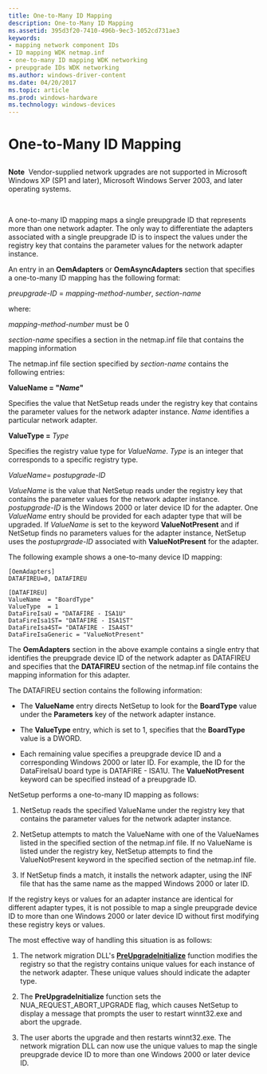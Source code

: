 ```yaml
---
title: One-to-Many ID Mapping
description: One-to-Many ID Mapping
ms.assetid: 395d3f20-7410-496b-9ec3-1052cd731ae3
keywords:
- mapping network component IDs
- ID mapping WDK netmap.inf
- one-to-many ID mapping WDK networking
- preupgrade IDs WDK networking
ms.author: windows-driver-content
ms.date: 04/20/2017
ms.topic: article
ms.prod: windows-hardware
ms.technology: windows-devices
---
```


# One-to-Many ID Mapping


## <a href="" id="ddk-one-to-many-id-mapping-ng"></a>


**Note**  Vendor-supplied network upgrades are not supported in Microsoft Windows XP (SP1 and later), Microsoft Windows Server 2003, and later operating systems.

 

A one-to-many ID mapping maps a single preupgrade ID that represents more than one network adapter. The only way to differentiate the adapters associated with a single preupgrade ID is to inspect the values under the registry key that contains the parameter values for the network adapter instance.

An entry in an **OemAdapters** or **OemAsyncAdapters** section that specifies a one-to-many ID mapping has the following format:

*preupgrade-ID* = *mapping-method-number*, *section-name*

where:

*mapping-method-number* must be 0

*section-name* specifies a section in the netmap.inf file that contains the mapping information

The netmap.inf file section specified by *section-name* contains the following entries:

**ValueName = "***Name***"**

Specifies the value that NetSetup reads under the registry key that contains the parameter values for the network adapter instance. *Name* identifies a particular network adapter.

**ValueType =** *Type*

Specifies the registry value type for *ValueName*. *Type* is an integer that corresponds to a specific registry type.

*ValueName*= *postupgrade-ID*

*ValueName* is the value that NetSetup reads under the registry key that contains the parameter values for the network adapter instance. *postupgrade-ID* is the Windows 2000 or later device ID for the adapter. One *ValueName* entry should be provided for each adapter type that will be upgraded. If *ValueName* is set to the keyword **ValueNotPresent** and if NetSetup finds no parameters values for the adapter instance, NetSetup uses the *postuprgrade-ID* associated with **ValueNotPresent** for the adapter.

The following example shows a one-to-many device ID mapping:

```
[OemAdapters]
DATAFIREU=0, DATAFIREU

[DATAFIREU]
ValueName  = "BoardType"
ValueType  = 1
DataFireIsaU = "DATAFIRE - ISA1U"
DataFireIsa1ST= "DATAFIRE - ISA1ST"
DataFireIsa4ST= "DATAFIRE - ISA4ST"
DataFireIsaGeneric = "ValueNotPresent"
```

The **OemAdapters** section in the above example contains a single entry that identifies the preupgrade device ID of the network adapter as DATAFIREU and specifies that the **DATAFIREU** section of the netmap.inf file contains the mapping information for this adapter.

The DATAFIREU section contains the following information:

-   The **ValueName** entry directs NetSetup to look for the **BoardType** value under the **Parameters** key of the network adapter instance.

-   The **ValueType** entry, which is set to 1, specifies that the **BoardType** value is a DWORD.

-   Each remaining value specifies a preupgrade device ID and a corresponding Windows 2000 or later ID. For example, the ID for the DataFireIsaU board type is DATAFIRE - ISA1U. The **ValueNotPresent** keyword can be specified instead of a preupgrade ID.

NetSetup performs a one-to-many ID mapping as follows:

1.  NetSetup reads the specified ValueName under the registry key that contains the parameter values for the network adapter instance.

2.  NetSetup attempts to match the ValueName with one of the ValueNames listed in the specified section of the netmap.inf file. If no ValueName is listed under the registry key, NetSetup attempts to find the ValueNotPresent keyword in the specified section of the netmap.inf file.

3.  If NetSetup finds a match, it installs the network adapter, using the INF file that has the same name as the mapped Windows 2000 or later ID.

If the registry keys or values for an adapter instance are identical for different adapter types, it is not possible to map a single preupgrade device ID to more than one Windows 2000 or later device ID without first modifying these registry keys or values.

The most effective way of handling this situation is as follows:

1.  The network migration DLL's [**PreUpgradeInitialize**](https://msdn.microsoft.com/library/windows/hardware/ff562439) function modifies the registry so that the registry contains unique values for each instance of the network adapter. These unique values should indicate the adapter type.

2.  The **PreUpgradeInitialize** function sets the NUA\_REQUEST\_ABORT\_UPGRADE flag, which causes NetSetup to display a message that prompts the user to restart winnt32.exe and abort the upgrade.

3.  The user aborts the upgrade and then restarts winnt32.exe. The network migration DLL can now use the unique values to map the single preupgrade device ID to more than one Windows 2000 or later device ID.

 

 





